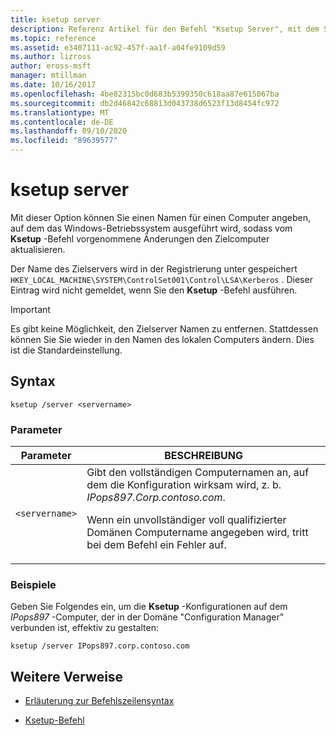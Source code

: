 ```yaml
---
title: ksetup server
description: Referenz Artikel für den Befehl "Ksetup Server", mit dem Sie einen Namen für einen Computer angeben können, auf dem das Windows-Betriebssystem ausgeführt wird, sodass die vom Ksetup-Befehl vorgenommenen Änderungen den Zielcomputer aktualisieren.
ms.topic: reference
ms.assetid: e3407111-ac92-457f-aa1f-a04fe9109d59
ms.author: lizross
author: eross-msft
manager: mtillman
ms.date: 10/16/2017
ms.openlocfilehash: 4be82315bc0d683b5399350c618aa87e615067ba
ms.sourcegitcommit: db2d46842c68813d043738d6523f13d8454fc972
ms.translationtype: MT
ms.contentlocale: de-DE
ms.lasthandoff: 09/10/2020
ms.locfileid: "89639577"
---
```

# <a name="ksetup-server"></a>ksetup server

Mit dieser Option können Sie einen Namen für einen Computer angeben, auf dem das Windows-Betriebssystem ausgeführt wird, sodass vom **Ksetup** -Befehl vorgenommene Änderungen den Zielcomputer aktualisieren.

Der Name des Zielservers wird in der Registrierung unter gespeichert `HKEY_LOCAL_MACHINE\SYSTEM\ControlSet001\Control\LSA\Kerberos` . Dieser Eintrag wird nicht gemeldet, wenn Sie den **Ksetup** -Befehl ausführen.

> [!IMPORTANT]
> Es gibt keine Möglichkeit, den Zielserver Namen zu entfernen. Stattdessen können Sie Sie wieder in den Namen des lokalen Computers ändern. Dies ist die Standardeinstellung.

## <a name="syntax"></a>Syntax

```
ksetup /server <servername>
```

### <a name="parameters"></a>Parameter

| Parameter | BESCHREIBUNG |
| --------- | ----------- |
| `<servername>` | Gibt den vollständigen Computernamen an, auf dem die Konfiguration wirksam wird, z. b. *IPops897.Corp.contoso.com*.<p>Wenn ein unvollständiger voll qualifizierter Domänen Computername angegeben wird, tritt bei dem Befehl ein Fehler auf. |

### <a name="examples"></a>Beispiele

Geben Sie Folgendes ein, um die **Ksetup** -Konfigurationen auf dem *IPops897* -Computer, der in der Domäne "Configuration Manager" verbunden ist, effektiv zu gestalten:

```
ksetup /server IPops897.corp.contoso.com
```

## <a name="additional-references"></a>Weitere Verweise

- [Erläuterung zur Befehlszeilensyntax](command-line-syntax-key.md)

- [Ksetup-Befehl](ksetup.md)
